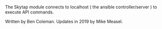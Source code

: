 The Skytap module connects to localhost ( the ansible controller/server ) to execute API commands.

Written by Ben Coleman.  Updates in 2019 by Mike Measel.

